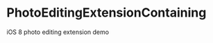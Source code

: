 PhotoEditingExtensionContaining
===============================

iOS 8 photo editing extension demo
